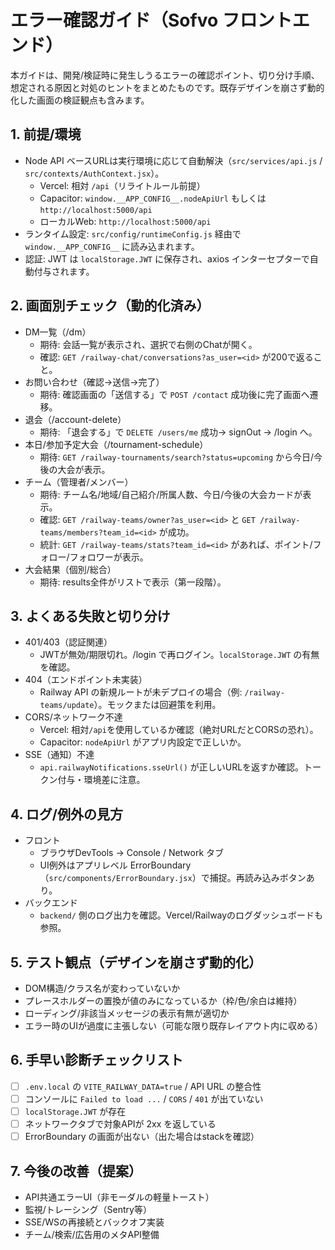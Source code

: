 # エラー確認ガイド（Sofvo フロントエンド）

本ガイドは、開発/検証時に発生しうるエラーの確認ポイント、切り分け手順、想定される原因と対処のヒントをまとめたものです。既存デザインを崩さず動的化した画面の検証観点も含みます。

## 1. 前提/環境
- Node API ベースURLは実行環境に応じて自動解決（`src/services/api.js` / `src/contexts/AuthContext.jsx`）。
  - Vercel: 相対 `/api`（リライトルール前提）
  - Capacitor: `window.__APP_CONFIG__.nodeApiUrl` もしくは `http://localhost:5000/api`
  - ローカルWeb: `http://localhost:5000/api`
- ランタイム設定: `src/config/runtimeConfig.js` 経由で `window.__APP_CONFIG__` に読み込まれます。
- 認証: JWT は `localStorage.JWT` に保存され、axios インターセプターで自動付与されます。

## 2. 画面別チェック（動的化済み）
- DM一覧（/dm）
  - 期待: 会話一覧が表示され、選択で右側のChatが開く。
  - 確認: `GET /railway-chat/conversations?as_user=<id>` が200で返ること。
- お問い合わせ（確認→送信→完了）
  - 期待: 確認画面の「送信する」で `POST /contact` 成功後に完了画面へ遷移。
- 退会（/account-delete）
  - 期待: 「退会する」で `DELETE /users/me` 成功→ signOut → /login へ。
- 本日/参加予定大会（/tournament-schedule）
  - 期待: `GET /railway-tournaments/search?status=upcoming` から今日/今後の大会が表示。
- チーム（管理者/メンバー）
  - 期待: チーム名/地域/自己紹介/所属人数、今日/今後の大会カードが表示。
  - 確認: `GET /railway-teams/owner?as_user=<id>` と `GET /railway-teams/members?team_id=<id>` が成功。
  - 統計: `GET /railway-teams/stats?team_id=<id>` があれば、ポイント/フォロー/フォロワーが表示。
- 大会結果（個別/総合）
  - 期待: results全件がリストで表示（第一段階）。

## 3. よくある失敗と切り分け
- 401/403（認証関連）
  - JWTが無効/期限切れ。/login で再ログイン。`localStorage.JWT` の有無を確認。
- 404（エンドポイント未実装）
  - Railway API の新規ルートが未デプロイの場合（例: `/railway-teams/update`）。モックまたは回避策を利用。
- CORS/ネットワーク不達
  - Vercel: 相対`/api`を使用しているか確認（絶対URLだとCORSの恐れ）。
  - Capacitor: `nodeApiUrl` がアプリ内設定で正しいか。
- SSE（通知）不達
  - `api.railwayNotifications.sseUrl()` が正しいURLを返すか確認。トークン付与・環境差に注意。

## 4. ログ/例外の見方
- フロント
  - ブラウザDevTools → Console / Network タブ
  - UI例外はアプリレベル ErrorBoundary（`src/components/ErrorBoundary.jsx`）で捕捉。再読み込みボタンあり。
- バックエンド
  - `backend/` 側のログ出力を確認。Vercel/Railwayのログダッシュボードも参照。

## 5. テスト観点（デザインを崩さず動的化）
- DOM構造/クラス名が変わっていないか
- プレースホルダーの置換が値のみになっているか（枠/色/余白は維持）
- ローディング/非該当メッセージの表示有無が適切か
- エラー時のUIが過度に主張しない（可能な限り既存レイアウト内に収める）

## 6. 手早い診断チェックリスト
- [ ] `.env.local` の `VITE_RAILWAY_DATA=true` / API URL の整合性
- [ ] コンソールに `Failed to load ...` / `CORS` / `401` が出ていない
- [ ] `localStorage.JWT` が存在
- [ ] ネットワークタブで対象APIが 2xx を返している
- [ ] ErrorBoundary の画面が出ない（出た場合はstackを確認）

## 7. 今後の改善（提案）
- API共通エラーUI（非モーダルの軽量トースト）
- 監視/トレーシング（Sentry等）
- SSE/WSの再接続とバックオフ実装
- チーム/検索/広告用のメタAPI整備
